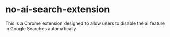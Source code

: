 # no-ai-search-extension
This is a Chrome extension designed to allow users to disable the ai feature in Google Searches automatically
